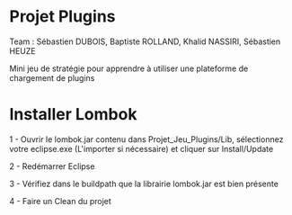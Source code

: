 # Projet Plugins
Team : Sébastien DUBOIS, Baptiste ROLLAND, Khalid NASSIRI, Sébastien HEUZE

Mini jeu de stratégie pour apprendre à utiliser une plateforme de chargement de plugins

# Installer Lombok
1 - Ouvrir le lombok.jar contenu dans Projet_Jeu_Plugins/Lib, sélectionnez votre eclipse.exe (L'importer si nécessaire) et cliquer sur Install/Update 

2 - Redémarrer Eclipse

3 - Vérifiez dans le buildpath que la librairie lombok.jar est bien présente

4 - Faire un Clean du projet
